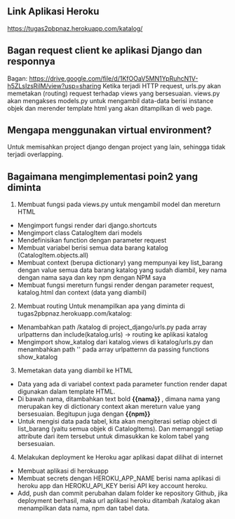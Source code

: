 ## Link Aplikasi Heroku
https://tugas2pbpnaz.herokuapp.com/katalog/

## Bagan request client ke aplikasi Django dan responnya
Bagan: https://drive.google.com/file/d/1KfOOaV5MN1YpRuhcN1V-h5ZLsIzsRilM/view?usp=sharing
Ketika terjadi HTTP request, urls.py akan memetakan (routing) request terhadap views yang bersesuaian. views.py akan mengakses models.py untuk mengambil data-data berisi instance objek dan merender template html yang akan ditampilkan di web page.

## Mengapa menggunakan virtual environment?
Untuk memisahkan project django dengan project yang lain, sehingga tidak terjadi overlapping.

## Bagaimana mengimplementasi poin2 yang diminta
1. Membuat fungsi pada views.py untuk mengambil model dan mereturn HTML
- Mengimport fungsi render dari django.shortcuts
- Mengimport class CatalogItem dari models
- Mendefinisikan function dengan parameter request
- Membuat variabel berisi semua data barang katalog (CatalogItem.objects.all)
- Membuat context (berupa dictionary) yang mempunyai key list_barang dengan value semua data barang katalog yang sudah diambil, key nama dengan nama saya dan key npm dengan NPM saya
- Membuat fungsi mereturn fungsi render dengan parameter request, katalog.html dan context (data yang diambil)

2. Membuat routing
Untuk menampilkan apa yang diminta di tugas2pbpnaz.herokuapp.com/katalog:
- Menambahkan path /katalog di project_django/urls.py pada array urlpatterns dan include(katalog.urls) -> routing ke aplikasi katalog
- Mengimport show_katalog dari katalog.views di katalog/urls.py dan menambahkan path ''  pada array urlpatternn da passing functions show_katalog

3. Memetakan data yang diambil ke HTML
- Data yang ada di variabel context pada parameter function render dapat digunakan dalam template HTML. 
- Di bawah nama, ditambahkan text bold <b> {{nama}} </b>, dimana nama yang merupakan key di dictionary context akan mereturn value yang bersesuaian. Begitupun juga dengan <b> {{npm}} </b>
- Untuk mengisi data pada tabel, kita akan mengiterasi setiap object di list_barang (yaitu semua objek di CatalogItems). Dan memanggil setiap attribute dari item tersebut untuk dimasukkan ke kolom tabel yang bersesuaian.

4. Melakukan deployment ke Heroku agar aplikasi dapat dilihat di internet
- Membuat aplikasi di herokuapp
- Membuat secrets dengan HEROKU_APP_NAME berisi nama aplikasi di heroku app dan HEROKU_API_KEY berisi API key account heroku.
- Add, push dan commit perubahan dalam folder ke repository Github, jika deployment berhasil, maka url aplikasi heroku ditambah /katalog akan menampilkan data nama, npm dan tabel data. 